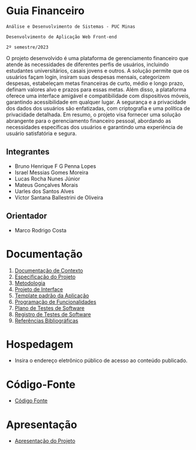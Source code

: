 # Guia Financeiro

`Análise e Desenvolvimento de Sistemas - PUC Minas`

`Desenvolvimento de Aplicação Web Front-end`

`2º semestre/2023`

O projeto desenvolvido é uma plataforma de gerenciamento financeiro que atende às necessidades de diferentes perfis de usuários, incluindo estudantes universitários, casais jovens e outros. A solução permite que os usuários façam login, insiram suas despesas mensais, categorizem despesas, estabeleçam metas financeiras de curto, médio e longo prazo, definam valores alvo e prazos para essas metas. Além disso, a plataforma oferece uma interface amigável e compatibilidade com dispositivos móveis, garantindo acessibilidade em qualquer lugar. A segurança e a privacidade dos dados dos usuários são enfatizadas, com criptografia e uma política de privacidade detalhada. Em resumo, o projeto visa fornecer uma solução abrangente para o gerenciamento financeiro pessoal, abordando as necessidades específicas dos usuários e garantindo uma experiência de usuário satisfatória e segura.

## Integrantes   

* Bruno Henrique F G Penna Lopes
* Israel Messias Gomes Moreira
* Lucas Rocha Nunes Júnior
* Mateus Gonçalves Morais
* Uarles dos Santos Alves 
* Víctor Santana Ballestrini de Oliveira

## Orientador

* Marco Rodrigo Costa

# Documentação

<ol>
<li><a href="documentos/01-Documentação de Contexto.md"> Documentação de Contexto</a></li>
<li><a href="documentos/02-Especificação do Projeto.md"> Especificação do Projeto</a></li>
<li><a href="documentos/03-Metodologia.md"> Metodologia</a></li>
<li><a href="documentos/04-Projeto de Interface.md"> Projeto de Interface</a></li>
<li><a href="documentos/05-Template padrão da Aplicação.md"> Template padrão da Aplicação</a></li>
<li><a href="documentos/06-Programação de Funcionalidades.md"> Programação de Funcionalidades</a></li>
<li><a href="documentos/07-Plano de Testes de Software.md"> Plano de Testes de Software</a></li>
<li><a href="documentos/08-Registro de Testes de Software.md"> Registro de Testes de Software</a></li>
<li><a href="documentos/09-Referências.md"> Referências Bibliográficas</a></li>
</ol>

# Hospedagem

* Insira o endereço eletrônico público de acesso ao conteúdo publicado. 

# Código-Fonte

* <a href="codigo-fonte/README.md">Código Fonte</a>

# Apresentação

* <a href="apresentacao/README.md">Apresentação do Projeto</a>
